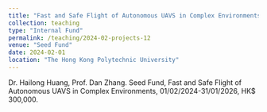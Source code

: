 ```yaml
---
title: "Fast and Safe Flight of Autonomous UAVS in Complex Environments"
collection: teaching
type: "Internal Fund"
permalink: /teaching/2024-02-projects-12
venue: "Seed Fund"
date: 2024-02-01
location: "The Hong Kong Polytechnic University"
---
```


Dr. Hailong Huang, Prof. Dan Zhang. Seed Fund, Fast and Safe Flight of Autonomous UAVS in Complex Environments, 01/02/2024-31/01/2026, HK$ 300,000.
